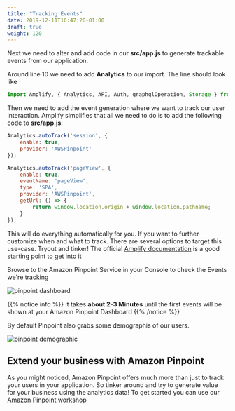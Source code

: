 ```yaml
---
title: "Tracking Events"
date: 2019-12-11T16:47:20+01:00
draft: true
weight: 120
---
```

Next we need to alter and add code in our **src/app.js** to generate trackable events from our application. 

Around line 10 we need to add **Analytics** to our import. The line should look like 

```javascript
import Amplify, { Analytics, API, Auth, graphqlOperation, Storage } from 'aws-amplify';
```

Then we need to add the event generation where we want to track our user interaction. 
Amplify simplifies that all we need to do is to add the following code to **src/app.js**:  

```javascript
Analytics.autoTrack('session', {
    enable: true,
    provider: 'AWSPinpoint'
});

Analytics.autoTrack('pageView', {
    enable: true,
    eventName: 'pageView',
    type: 'SPA',
    provider: 'AWSPinpoint',
    getUrl: () => {
        return window.location.origin + window.location.pathname;
    }
});
```

This will do everything automatically for you. If you want to further customize when and what to track. There are several options to target this use-case. Tryout and tinker! The official [Amplify documentation](https://aws-amplify.github.io/docs/js/analytics) is a good starting point to get into it

Browse to the Amazon Pinpoint Service in your Console to check the Events we're tracking

![pinpoint dashboard](/images/pinpoint_dashboard.png)

{{% notice info %}}
it takes **about 2-3 Minutes** until the first events will be shown at your Amazon Pinpoint Dashboard
{{% /notice %}}

By default Pinpoint also grabs some demographis of our users.

![pinpoint demographic](/images/pinpoint_demographics.png)


## Extend your business with Amazon Pinpoint

As you might noticed, Amazon Pinpoint offers much more than just to track your users in your application. 
So tinker around and try to generate value for your business using the analytics data! 
To get started you can use our [Amazon Pinpoint workshop](https://www.pinpoint-workshop.com/)